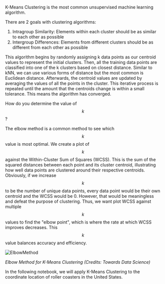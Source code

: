 K-Means Clustering is the most common unsupervised machine learning algorithm. 

There are 2 goals with clustering algorithms:
1. Intragroup Similarity: Elements within each cluster should be as similar to each other as possible
2. Intergroup Differences: Elements from different clusters should be as different from each other as possible

This algorithm begins by randomly assigning k data points as our centroid values to represent the initial clusters. Then, all the training data points are classified into one of the k clusters based on closest distance. Similar to kNN, we can use various forms of distance but the most common is Euclidean distance. Afterwards, the centroid values are updated by averaging the values of all the points in the cluster. This iterative process is repeated until the amount that the centroids change is within a small tolerance. This means the algorithm has converged. 

How do you determine the value of $$k$$? 

The elbow method is a common method to see which $$k$$ value is most optimal. We create a plot of $$k$$ against the Within-Cluster Sum of Squares (WCSS). This is the sum of the squared distances between each point and its cluster centroid, illustrating how well data points are clustered around their respective centroids. Obviously, if we increase $$k$$ to be the number of unique data points, every data point would be their own centroid and the WCSS would be 0. However, that would be meaningless and defeat the purpose of clustering. Thus, we want plot WCSS against multiple $$k$$ values to find the "elbow point", which is where the rate at which WCSS improves decreases. This $$k$$ value balances accuracy and efficiency.

![ElbowMethod](https://towardsdatascience.com/wp-content/uploads/2020/10/1tZSzGfCRX2NtaSGGaMcejw.png)

*Elbow Method for K-Means Clustering (Credits: Towards Data Science)*

In the following notebook, we will apply K-Means Clustering to the coordinate location of roller coasters in the United States. 

